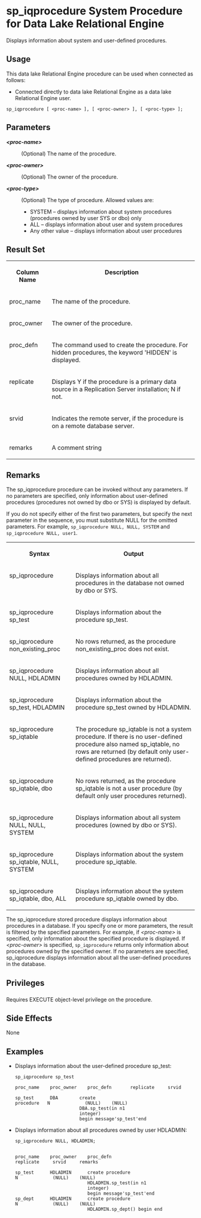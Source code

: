 <!-- loioa5b2408984f21015a45eae4a5eaef8e7 -->

# sp\_iqprocedure System Procedure for Data Lake Relational Engine

Displays information about system and user-defined procedures.



<a name="loioa5b2408984f21015a45eae4a5eaef8e7__section_p4t_vqn_14b"/>

## Usage

This data lake Relational Engine procedure can be used when connected as follows:

-   Connected directly to data lake Relational Engine as a data lake Relational Engine user.



```
sp_iqprocedure [ <proc-name> ], [ <proc-owner> ], [ <proc-type> ];
```



<a name="loioa5b2408984f21015a45eae4a5eaef8e7__sp_iqprocedure_parm1"/>

## Parameters


<dl>
<dt><b>

*<proc-name\>*

</b></dt>
<dd>

\(Optional\) The name of the procedure.



</dd><dt><b>

*<proc-owner\>*

</b></dt>
<dd>

\(Optional\) The owner of the procedure.



</dd><dt><b>

*<proc-type\>*

</b></dt>
<dd>

\(Optional\) The type of procedure. Allowed values are:

-   SYSTEM – displays information about system procedures \(procedures owned by user SYS or dbo\) only
-   ALL – displays information about user and system procedures
-   Any other value – displays information about user procedures



</dd>
</dl>



<a name="loioa5b2408984f21015a45eae4a5eaef8e7__sp_iqprocedure_returns1"/>

## Result Set


<table>
<tr>
<th valign="top">

Column Name

</th>
<th valign="top">

Description

</th>
</tr>
<tr>
<td valign="top">

proc\_name

</td>
<td valign="top">

The name of the procedure.

</td>
</tr>
<tr>
<td valign="top">

proc\_owner

</td>
<td valign="top">

The owner of the procedure.

</td>
</tr>
<tr>
<td valign="top">

proc\_defn

</td>
<td valign="top">

The command used to create the procedure. For hidden procedures, the keyword 'HIDDEN' is displayed.

</td>
</tr>
<tr>
<td valign="top">

replicate

</td>
<td valign="top">

Displays Y if the procedure is a primary data source in a Replication Server installation; N if not.

</td>
</tr>
<tr>
<td valign="top">

srvid

</td>
<td valign="top">

Indicates the remote server, if the procedure is on a remote database server.

</td>
</tr>
<tr>
<td valign="top">

remarks

</td>
<td valign="top">

A comment string

</td>
</tr>
</table>



<a name="loioa5b2408984f21015a45eae4a5eaef8e7__sp_iqprocedure_remarks1"/>

## Remarks

The sp\_iqprocedure procedure can be invoked without any parameters. If no parameters are specified, only information about user-defined procedures \(procedures not owned by dbo or SYS\) is displayed by default.

If you do not specify either of the first two parameters, but specify the next parameter in the sequence, you must substitute NULL for the omitted parameters. For example, `sp_iqprocedure NULL, NULL, SYSTEM` and `sp_iqprocedure NULL, user1`.


<table>
<tr>
<th valign="top">

Syntax

</th>
<th valign="top">

Output

</th>
</tr>
<tr>
<td valign="top">

sp\_iqprocedure

</td>
<td valign="top">

Displays information about all procedures in the database not owned by dbo or SYS.

</td>
</tr>
<tr>
<td valign="top">

sp\_iqprocedure sp\_test

</td>
<td valign="top">

Displays information about the procedure sp\_test.

</td>
</tr>
<tr>
<td valign="top">

sp\_iqprocedure non\_existing\_proc

</td>
<td valign="top">

No rows returned, as the procedure non\_existing\_proc does not exist.

</td>
</tr>
<tr>
<td valign="top">

sp\_iqprocedure NULL, HDLADMIN

</td>
<td valign="top">

Displays information about all procedures owned by HDLADMIN.

</td>
</tr>
<tr>
<td valign="top">

sp\_iqprocedure sp\_test, HDLADMIN

</td>
<td valign="top">

Displays information about the procedure sp\_test owned by HDLADMIN.

</td>
</tr>
<tr>
<td valign="top">

sp\_iqprocedure sp\_iqtable

</td>
<td valign="top">

The procedure sp\_iqtable is not a system procedure. If there is no user-defined procedure also named sp\_iqtable, no rows are returned \(by default only user-defined procedures are returned\).

</td>
</tr>
<tr>
<td valign="top">

sp\_iqprocedure sp\_iqtable, dbo

</td>
<td valign="top">

No rows returned, as the procedure sp\_iqtable is not a user procedure \(by default only user procedures returned\).

</td>
</tr>
<tr>
<td valign="top">

sp\_iqprocedure NULL, NULL, SYSTEM

</td>
<td valign="top">

Displays information about all system procedures \(owned by dbo or SYS\).

</td>
</tr>
<tr>
<td valign="top">

sp\_iqprocedure sp\_iqtable, NULL, SYSTEM

</td>
<td valign="top">

Displays information about the system procedure sp\_iqtable.

</td>
</tr>
<tr>
<td valign="top">

sp\_iqprocedure sp\_iqtable, dbo, ALL

</td>
<td valign="top">

Displays information about the system procedure sp\_iqtable owned by dbo.

</td>
</tr>
</table>

The sp\_iqprocedure stored procedure displays information about procedures in a database. If you specify one or more parameters, the result is filtered by the specified parameters. For example, if *<proc-name\>* is specified, only information about the specified procedure is displayed. If *<proc-owner\>* is specified, `sp_iqprocedure` returns only information about procedures owned by the specified owner. If no parameters are specified, sp\_iqprocedure displays information about all the user-defined procedures in the database.



<a name="loioa5b2408984f21015a45eae4a5eaef8e7__sp_iqprocedure_priv1"/>

## Privileges



### 

Requires EXECUTE object-level privilege on the procedure.



<a name="loioa5b2408984f21015a45eae4a5eaef8e7__sp_iqprocedure_sideeffects1"/>

## Side Effects

None



<a name="loioa5b2408984f21015a45eae4a5eaef8e7__sp_iqprocedure_examples1"/>

## Examples

-   Displays information about the user-defined procedure sp\_test:

    ```
    sp_iqprocedure sp_test
    ```

    ```
    proc_name    proc_owner    proc_defn       replicate     srvid     remarks
    
    sp_test      DBA        create procedure   N             (NULL)    (NULL)
                            DBA.sp_test(in n1
                            integer)
                            begin message'sp_test'end
    ```

-   Displays information about all procedures owned by user HDLADMIN:

    ```
    sp_iqprocedure NULL, HDLADMIN;
    ```

    ```
    
    proc_name    proc_owner    proc_defn                    replicate     srvid     remarks
    
    sp_test      HDLADMIN      create procedure             N             (NULL)    (NULL)
                               HDLADMIN.sp_test(in n1
                               integer)
                               begin message'sp_test'end
    sp_dept      HDLADMIN      create procedure             N             (NULL)    (NULL)
                               HDLADMIN.sp_dept() begin end
    ```


